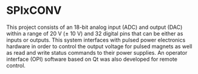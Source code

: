# SPIxCONV

This project consists of an 18-bit analog input (ADC) and output (DAC) within a range of 20 V (± 10 V) and 32 digital pins that can be either as inputs or outputs. This system interfaces with pulsed power electronics hardware in order to control the output voltage for pulsed magnets as well as read and write status commands to their power supplies. An operator interface (OPI) software based on Qt was also developed for remote control.
